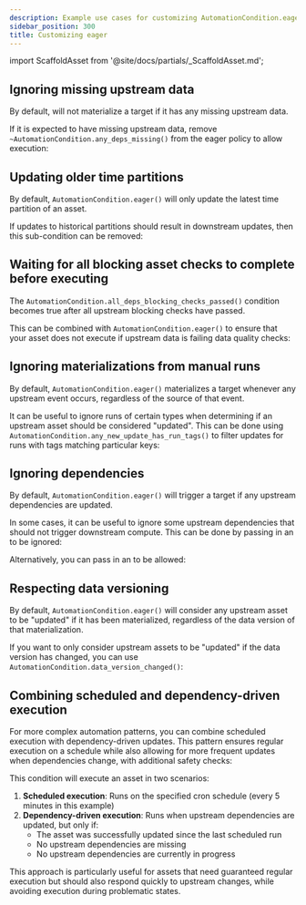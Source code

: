 ```yaml
---
description: Example use cases for customizing AutomationCondition.eager()
sidebar_position: 300
title: Customizing eager
---
```


import ScaffoldAsset from '@site/docs/partials/\_ScaffoldAsset.md';

<ScaffoldAsset />

## Ignoring missing upstream data

By default, <PyObject module="dagster" section="assets" object="AutomationCondition.eager" displayText="AutomationCondition.eager()" /> will not materialize a target if it has any missing upstream data.

If it is expected to have missing upstream data, remove `~AutomationCondition.any_deps_missing()` from the eager policy to allow execution:

<CodeExample
  path="docs_snippets/docs_snippets/concepts/declarative_automation/eager/allow_missing_upstreams.py"
  title="src/<project_name>/defs/assets.py"
/>

## Updating older time partitions

By default, `AutomationCondition.eager()` will only update the latest time partition of an asset.

If updates to historical partitions should result in downstream updates, then this sub-condition can be removed:

<CodeExample
  path="docs_snippets/docs_snippets/concepts/declarative_automation/eager/update_older_time_partitions.py"
  title="src/<project_name>/defs/assets.py"
/>

## Waiting for all blocking asset checks to complete before executing

The `AutomationCondition.all_deps_blocking_checks_passed()` condition becomes true after all upstream blocking checks have passed.

This can be combined with `AutomationCondition.eager()` to ensure that your asset does not execute if upstream data is failing data quality checks:

<CodeExample
  path="docs_snippets/docs_snippets/concepts/declarative_automation/eager/blocking_checks_condition.py"
  title="src/<project_name>/defs/assets.py"
/>

## Ignoring materializations from manual runs

By default, `AutomationCondition.eager()` materializes a target whenever any upstream event occurs, regardless of the source of that event.

It can be useful to ignore runs of certain types when determining if an upstream asset should be considered "updated". This can be done using `AutomationCondition.any_new_update_has_run_tags()` to filter updates for runs with tags matching particular keys:

<CodeExample
  path="docs_snippets/docs_snippets/concepts/declarative_automation/eager/executed_with_tags_condition.py"
  title="src/<project_name>/defs/assets.py"
/>

## Ignoring dependencies

By default, `AutomationCondition.eager()` will trigger a target if any upstream dependencies are updated.

In some cases, it can be useful to ignore some upstream dependencies that should not trigger downstream compute. This can be done by passing in an <PyObject section="assets" module="dagster" object="AssetSelection" /> to be ignored:

<CodeExample
  path="docs_snippets/docs_snippets/concepts/declarative_automation/eager/ignore_dependencies.py"
  title="src/<project_name>/defs/assets.py"
/>
Alternatively, you can pass in an <PyObject section="assets" module="dagster" object="AssetSelection" /> to be allowed:
<CodeExample
  path="docs_snippets/docs_snippets/concepts/declarative_automation/eager/allow_dependencies.py"
  title="src/<project_name>/defs/assets.py"
/>

## Respecting data versioning

By default, `AutomationCondition.eager()` will consider any upstream asset to be "updated" if it has been materialized, regardless of the data version of that materialization.

If you want to only consider upstream assets to be "updated" if the data version has changed, you can use `AutomationCondition.data_version_changed()`:

<CodeExample
  path="docs_snippets/docs_snippets/concepts/declarative_automation/eager/data_version_changed_condition.py"
  title="src/<project_name>/defs/assets.py"
/>

## Combining scheduled and dependency-driven execution

For more complex automation patterns, you can combine scheduled execution with dependency-driven updates. This pattern ensures regular execution on a schedule while also allowing for more frequent updates when dependencies change, with additional safety checks:

<CodeExample
  path="docs_snippets/docs_snippets/concepts/declarative_automation/eager/complex.py"
  title="src/<project_name>/defs/assets.py"
/>

This condition will execute an asset in two scenarios:

1. **Scheduled execution**: Runs on the specified cron schedule (every 5 minutes in this example)
2. **Dependency-driven execution**: Runs when upstream dependencies are updated, but only if:
   - The asset was successfully updated since the last scheduled run
   - No upstream dependencies are missing
   - No upstream dependencies are currently in progress

This approach is particularly useful for assets that need guaranteed regular execution but should also respond quickly to upstream changes, while avoiding execution during problematic states.
